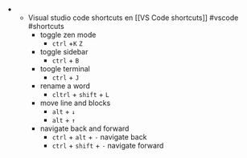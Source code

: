 - - Visual studio code shortcuts en [[VS Code shortcuts]] #vscode #shortcuts
  	- toggle zen mode
  		- `ctrl` +`K` `Z`
  	- toggle sidebar
  		- `ctrl` + `B`
  	- toogle terminal
  		- `ctrl` + `J`
  	- rename a word
  		- `cltrl` + `shift` + `L`
  	- move line and blocks
  		- `alt` + `↓`
  		- `alt` + `↑`
  	- navigate back and forward
  		- `ctrl` + `alt` + `-` navigate back
  		- `ctrl` + `shift` + `-` navigate forward